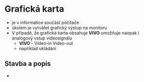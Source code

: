# Grafická karta
- je v informatice součást počítače
- úkolem je vytvářet grafický výstup na monitoru
- V případě, že grafická karta obsahuje **VIVO** umožňuje naopak i analogový vstup videosignálu
	- **VIVO** - Video-in Video-out
	- například ukládání 
## Stavba a popis
- 
